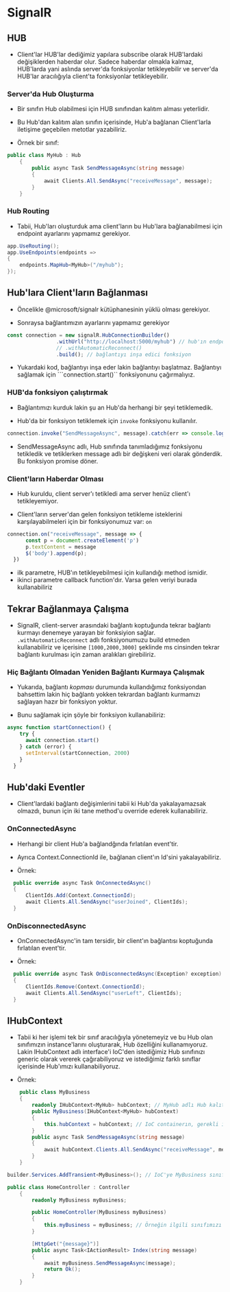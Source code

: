# SignalR

## HUB

- Client'lar HUB'lar dediğimiz yapılara subscribe olarak HUB'lardaki değişiklerden haberdar olur. Sadece haberdar olmakla kalmaz, HUB'larda yani aslında server'da fonksiyonlar tetikleyebilir ve server'da HUB'lar aracılığıyla client'ta fonksiyonlar tetikleyebilir.


### Server'da Hub Oluşturma

- Bir sınıfın Hub olabilmesi için HUB sınıfından kalıtım alması yeterlidir. 

- Bu Hub'dan kalıtım alan sınıfın içerisinde, Hub'a bağlanan Client'larla iletişime geçebilen metotlar yazabiliriz.
- Örnek bir sınıf:
````csharp
public class MyHub : Hub
    {
        public async Task SendMessageAsync(string message)
        {
            await Clients.All.SendAsync("receiveMessage", message);
        }
    }
````

### Hub Routing

- Tabii, Hub'ları oluşturduk ama client'ların bu Hub'lara bağlanabilmesi için endpoint ayarlarını yapmamız gerekiyor.

````csharp
app.UseRouting();
app.UseEndpoints(endpoints =>
{
    endpoints.MapHub<MyHub>("/myhub");
});
````


## Hub'lara Client'ların Bağlanması

- Öncelikle @microsoft/signalr kütüphanesinin yüklü olması gerekiyor.

- Sonraysa bağlantımızın ayarlarını yapmamız gerekiyor

````ts
const connection = new signalR.HubConnectionBuilder()
                .withUrl("http://localhost:5000/myhub") // hub'ın endpoint'i
                // .withAutomaticReconnect()
                .build(); // bağlantıyı inşa edici fonksiyon
````
- Yukardaki kod, bağlantıyı inşa eder lakin bağlantıyı başlatmaz. Bağlantıyı sağlamak için  ```connection.start()`` fonksiyonunu çağırmalıyız.

### HUB'da fonksiyon çalıştırmak

- Bağlantımızı kurduk lakin şu an Hub'da herhangi bir şeyi tetiklemedik.

- Hub'da bir fonksiyon tetiklemek için ``invoke`` fonksiyonu kullanılır.

````ts
connection.invoke("SendMessageAsync", message).catch(err => console.log(`Mesaj iletilirken hata gerçekleşti: ${err?.message}`))
````

- SendMessageAsync adlı, Hub sınıfında tanımladığımız fonksiyonu tetikledik ve tetiklerken message adlı bir değişkeni veri olarak gönderdik. Bu fonksiyon promise döner.


### Client'ların Haberdar Olması

- Hub kuruldu, client server'ı tetikledi ama server henüz client'ı tetikleyemiyor.

- Client'ların server'dan gelen fonksiyon tetikleme isteklerini karşılayabilmeleri için bir fonksiyonumuz var: `on`

````ts
connection.on("receiveMessage", message => {
      const p = document.createElement('p')
      p.textContent = message
      $('body').append(p);
  })
````
- ilk parametre, HUB'ın tetikleyebilmesi için kullandığı method ismidir.
- ikinci parametre callback function'dır. Varsa gelen veriyi burada kullanabiliriz

## Tekrar Bağlanmaya Çalışma

- SignalR, client-server arasındaki bağlantı koptuğunda tekrar bağlantı kurmayı denemeye yarayan bir fonksiyion sağlar. ``.withAutomaticReconnect`` adlı fonksiyonumuzu build etmeden kullanabiliriz ve içerisine ``[1000,2000,3000]`` şeklinde ms cinsinden tekrar bağlantı kurulması için zaman aralıkları girebiliriz.

### Hiç Bağlantı Olmadan Yeniden Bağlantı Kurmaya Çalışmak

- Yukarıda, bağlantı _kopması_ durumunda kullandığımız fonksiyondan bahsettim lakin hiç bağlantı yokken tekrardan bağlantı kurmamızı sağlayan hazır bir fonksiyon yoktur.

- Bunu sağlamak için şöyle bir fonksiyon kullanabiliriz:

````ts
async function startConnection() {
    try {
      await connection.start()
    } catch (error) {
      setInterval(startConnection, 2000)
    }
  }
````

## Hub'daki Eventler

- Client'lardaki bağlantı değişimlerini tabii ki Hub'da yakalayamazsak olmazdı, bunun için iki tane method'u override ederek kullanabiliriz.

### OnConnectedAsync

- Herhangi bir client Hub'a bağlandğında fırlatılan event'tir.

- Ayrıca Context.ConnectionId ile, bağlanan client'ın Id'sini yakalayabiliriz.

- Örnek:
````csharp
  public override async Task OnConnectedAsync()
  {
      ClientIds.Add(Context.ConnectionId);
      await Clients.All.SendAsync("userJoined", ClientIds);
  }
````

### OnDisconnectedAsync

- OnConnectedAsync'in tam tersidir, bir client'ın bağlantısı koptuğunda fırlatılan event'tir.

- Örnek:
````csharp
  public override async Task OnDisconnectedAsync(Exception? exception)
  {
      ClientIds.Remove(Context.ConnectionId);
      await Clients.All.SendAsync("userLeft", ClientIds);
  }
````

## IHubContext

- Tabii ki her işlemi tek bir sınıf aracılığıyla yönetemeyiz ve bu Hub olan sınıfımızın instance'larını oluşturarak, Hub özelliğini kullanamıyoruz. Lakin IHubContext adlı interface'i IoC'den istediğimiz Hub sınıfınızı generic olarak vererek çağırabiliyoruz ve istediğimiz farklı sınıflar içerisinde Hub'ımızı kullanabiliyoruz.

- Örnek:

````csharp
    public class MyBusiness
    {
        readonly IHubContext<MyHub> hubContext; // MyHub adlı Hub kalıtımı olan sınıfımızı generic olarak verdik
        public MyBusiness(IHubContext<MyHub> hubContext)
        {
            this.hubContext = hubContext; // IoC containerın, gerekli instance'ı vermesini sağladık.
        }
        public async Task SendMessageAsync(string message)
        {
            await hubContext.Clients.All.SendAsync("receiveMessage", message); // sadece hubContext ekleyerek aynı metodu Hub sınıfının dışında yazabildik
        }
    }
````

````csharp
builder.Services.AddTransient<MyBusiness>(); // IoC'ye MyBusiness sınıfımızı ilgili bağımlılıklar çözülebilmesi için verdik ve gerektiğinde IoC'den kendisini de alabileceğiz.
````


````csharp
public class HomeController : Controller
    {
        readonly MyBusiness myBusiness;

        public HomeController(MyBusiness myBusiness)
        {
            this.myBusiness = myBusiness; // Örneğin ilgili sınıfımızı controller'da çağırabildik.
        }

        [HttpGet("{message}")]
        public async Task<IActionResult> Index(string message)
        {
            await myBusiness.SendMessageAsync(message);
            return Ok();
        }
    }
````
